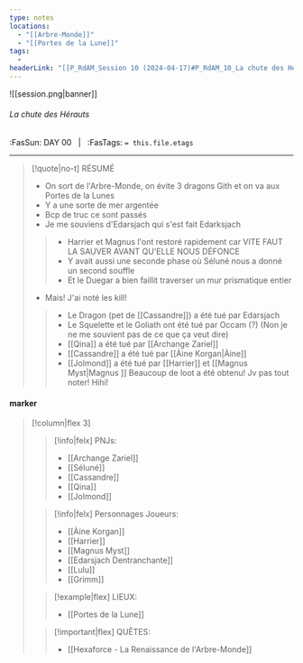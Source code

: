 ```yaml
---
type: notes
locations:
  - "[[Arbre-Monde]]"
  - "[[Portes de la Lune]]"
tags:
  - 
headerLink: "[[P_RdAM_Session 10 (2024-04-17)#P_RdAM_10_La chute des Hérauts]]"
---
```


![[session.png|banner]]
###### La chute des Hérauts
<span class="sub2">:FasSun: DAY 00 &nbsp; | &nbsp; :FasTags: `= this.file.etags`</span>
___

> [!quote|no-t] RÉSUMÉ
> - On sort de l'Arbre-Monde, on évite 3 dragons Gith et on va aux Portes de la Lunes
> - Y a une sorte de mer argentée
> - Bcp de truc ce sont passés
> - Je me souviens d'Edarsjach qui s'est fait Edarksjach
> > - Harrier et Magnus l'ont restoré rapidement car VITE FAUT LA SAUVER AVANT QU'ELLE NOUS DÉFONCE
> > - Y avait aussi une seconde phase où Séluné nous a donné un second souffle
> > - Et le Duegar a bien faillit traverser un mur prismatique entier
> - Mais! J'ai noté les kill!
> > - Le Dragon (pet de [[Cassandre]]) a été tué par Edarsjach
> > - Le Squelette et le Goliath ont été tué par Occam (?) (Non je ne me souvient pas de ce que ça veut dire)
> > - [[Qina]] a été tué par [[Archange Zariel]]
> > - [[Cassandre]] a été tué par [[Àine Korgan|Àine]]
> > - [[Jolmond]] a été tué par [[Harrier]] et [[Magnus Myst|Magnus ]]
> Beaucoup de loot a été obtenu! Jv pas tout noter! Hihi! 

#### marker
> [!column|flex 3]
>> [!info|felx] PNJs:
>> - [[Archange Zariel]]
>> - [[Séluné]]
>> - [[Cassandre]]
>> - [[Qina]]
>> - [[Jolmond]]
>
>> [!info|felx] Personnages Joueurs:
>> - [[Àine Korgan]]
>> - [[Harrier]]
>> - [[Magnus Myst]]
>> - [[Edarsjach Dentranchante]]
>> - [[Lulu]]
>> - [[Grimm]]
>
>> [!example|flex] LIEUX:
>> - [[Portes de la Lune]]
>
>> [!important|flex] QUÊTES:
>> - [[Hexaforce - La Renaissance de l'Arbre-Monde]]
